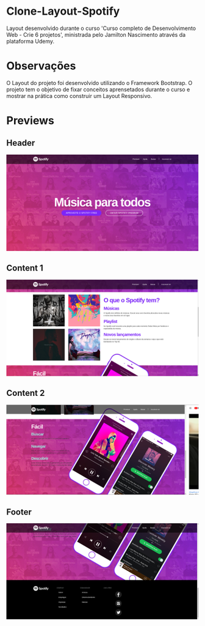 # Clone-Layout-Spotify
Layout desenvolvido durante o curso 'Curso completo de Desenvolvimento Web - Crie 6 projetos', ministrada pelo Jamilton Nascimento através da plataforma Udemy.

# Observações
O Layout do projeto  foi desenvolvido utilizando o Framework Bootstrap. O projeto tem o objetivo de  fixar conceitos aprensetados durante o curso  e mostrar na prática como construir um Layout Responsivo.

# Previews

## Header
![Navgation](https://github.com/maiconsa/Clone-Layout-Spotify/blob/master/preview/spotify-clone-picture-1.png)

## Content 1
![Content](https://github.com/maiconsa/Clone-Layout-Spotify/blob/master/preview/spotify-clone-picture-2.png)

## Content 2
![Content](https://github.com/maiconsa/Clone-Layout-Spotify/blob/master/preview/spofity-clone-picture-3.png)

## Footer
![Footer](https://github.com/maiconsa/Clone-Layout-Spotify/blob/master/preview/spotify-clone-picture-4.png)
